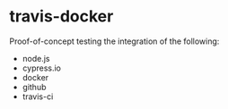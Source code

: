 # travis-docker

Proof-of-concept testing the integration of the following:
- node.js
- cypress.io
- docker
- github
- travis-ci

